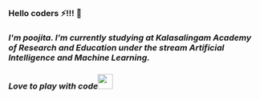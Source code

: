 ### Hello coders :zap:!!! 👋

### **_I'm poojita. I’m currently studying at Kalasalingam Academy of Research and Education under the stream Artificial Intelligence and Machine Learning._**

### **_Love to play with code_**<img src="https://media.giphy.com/media/WUlplcMpOCEmTGBtBW/giphy.gif" width="30">
